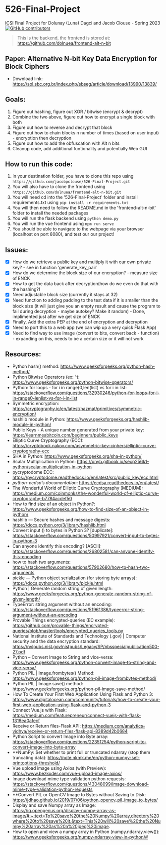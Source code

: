 # 526-Final-Project
ICSI Final Project for Dolunay (Luna) Dagci and Jacob Clouse - Spring 2023 [![GitHub contributors](https://img.shields.io/github/contributors/jacobpclouse/526-Final-Project.svg)]("https://github.com/jacobpclouse/526-Final-Project/graphs/contributors")
<!-- <a href="https://github.com/jacobpclouse/526-Final-Project/graphs/contributors" alt="Contributors">
        <img src="https://img.shields.io/github/contributors/jacobpclouse/526-Final-Project" /></a> -->
        
> This is the backend, the frontend is stored at: https://github.com/dolnuea/frontend-alt-n-bit

## Paper: Alternative N-bit Key Data Encryption for Block Ciphers
- Download link: https://sol.sbc.org.br/index.php/sbseg/article/download/13990/13839/

## Goals:
1) Figure out hashing, figure out XOR / bitwise (encrypt & decrypt)
2) Combine the two above, figure out how to encrypt a single block with both
3) Figure out how to reverse and decrypt that block
4) Figure out how to chain blocks n number of times (based on user input) - encryption then decryption
5) Figure out how to add the obfuscation with Alt n bits
6) Cleanup code, add additional funtionality and potentially Web GUI

## How to run this code:
1) In your destination folder, you have to clone this repo using ```https://github.com/jacobpclouse/526-Final-Project.git```
2) You will also have to clone the frontend using ```https://github.com/dolnuea/frontend-alt-n-bit.git```
3) You will need cd into the '526-Final-Project' folder and install requirements.txt using ```pip install -r requirements.txt```
4) You will then need to follow the README.md in the 'frontend-alt-n-bit' folder to install the needed packages
5) You will run the flask backend using ```python demo.py```
6) You will run the vue frontend using ```npm run serve```
7) You should be able to navigate to the webpage via your browser (localhost on port 8080), and test our our project!

## Issues:
- [x] How do we retrieve a public key and multiply it with our own private key? - see in function 'generate_key_pair'
- [x] How do we determine the block size of our encryption? - measure size of ENCK
- [x] How to get the data back after decryption(how do we even do that with the hashing?)
- [x] Need adjustable block size (currently it stays at 32)
- [x] Need function to adding padding to the test data if it is smaller than the block size (it will just give you an empty result and cause the program to fail during decryption - maybe autokey? Make it random) - Done, implimented just after we get size of ENCK
- [x] Finally, Add the extra PEP at the end of encryption and decryption
- [x] Need to port this to a web app (we can wip up a very quick Flask App)
- [x] Need to find way to use image (convert to bits, convert back - function) - expanding on this, needs to be a certain size or it will not work

## Resources:
- Python hash() method: https://www.geeksforgeeks.org/python-hash-method/
- Python Bitwise Operators (ex: ^): https://www.geeksforgeeks.org/python-bitwise-operators/
- Python: for loops - for i in range(0,len(list) vs for i in list: https://stackoverflow.com/questions/32930246/python-for-loops-for-i-in-range0-lenlist-vs-for-i-in-list
- Symmetric encryption: https://cryptography.io/en/latest/hazmat/primitives/symmetric-encryption/
- hashlib module in Python: https://www.geeksforgeeks.org/hashlib-module-in-python/
- Public Keys - A unique number generated from your private key: https://learnmeabitcoin.com/beginners/public_keys
- Elliptic Curve Cryptography (ECC): https://cryptobook.nakov.com/asymmetric-key-ciphers/elliptic-curve-cryptography-ecc
- SHA in Python: https://www.geeksforgeeks.org/sha-in-python/
- Scalar Multiplication in Python: https://onyb.gitbook.io/secp256k1-python/scalar-multiplication-in-python
- pycryptodome ECC: https://pycryptodome.readthedocs.io/en/latest/src/public_key/ecc.html
- *python-ecdsa’s documentation*: https://ecdsa.readthedocs.io/en/latest/
- The Wonderful World of Elliptic Curve Cryptography (MEDIUM): https://medium.com/coinmonks/the-wonderful-world-of-elliptic-curve-cryptography-b7784acdef50
- How to find size of an object in Python?: https://www.geeksforgeeks.org/how-to-find-size-of-an-object-in-python/
- hashlib — Secure hashes and message digests: https://docs.python.org/3/library/hashlib.html
- Convert input () to bytes in Python 3? [duplicate]: https://stackoverflow.com/questions/50997921/convert-input-to-bytes-in-python-3
- Can anyone identify this encoding? [ASCII]: https://stackoverflow.com/questions/26802581/can-anyone-identify-this-encoding
- how to hash two arguments: https://stackoverflow.com/questions/57902680/how-to-hash-two-arguments
- pickle — Python object serialization (for storing byte arrays): https://docs.python.org/3/library/pickle.html
- Python | Generate random string of given length: https://www.geeksforgeeks.org/python-generate-random-string-of-given-length/
- TypeError: string argument without an encoding: https://stackoverflow.com/questions/51961386/typeerror-string-argument-without-an-encoding
- Provable Things encrypted-queries (EC example): https://github.com/provable-things/encrypted-queries/blob/master/tools/encrypted_queries_tools.py
- National Institute of Standards and Technology (.gov) | Computer security and the data encryption standard: https://nvlpubs.nist.gov/nistpubs/Legacy/SP/nbsspecialpublication500-27.pdf
- Python – Convert Image to String and vice-versa: https://www.geeksforgeeks.org/python-convert-image-to-string-and-vice-versa/
- Python PIL | Image.frombytes() Method: https://www.geeksforgeeks.org/python-pil-image-frombytes-method/
- Python PIL | Image.save() method: https://www.geeksforgeeks.org/python-pil-image-save-method/
- How To Create Your First Web Application Using Flask and Python 3: https://www.digitalocean.com/community/tutorials/how-to-create-your-first-web-application-using-flask-and-python-3
- Connect Vue.js with Flask: https://medium.com/featurepreneur/connect-vuejs-with-flask-1316ea0afecf
- Receive or Return files-Flask API: https://medium.com/analytics-vidhya/receive-or-return-files-flask-api-8389d42b0684
- Python Script to convert Image into Byte array: https://stackoverflow.com/questions/22351254/python-script-to-convert-image-into-byte-array
- **NumPy: Set whether to print full or truncated ndarray (stop them truncating data): https://note.nkmk.me/en/python-numpy-set-printoptions-threshold/
- Vue upload image using Axios (with Preview): https://www.bezkoder.com/vue-upload-image-axios/
- Image download mime type validation python requests: https://stackoverflow.com/questions/43048099/image-download-mime-type-validation-python-requests
- **Convert PIL or OpenCV Image to Bytes without Saving to Disk: https://jdhao.github.io/2019/07/06/python_opencv_pil_image_to_bytes/
- Display and save Numpy array as Image: https://iq.opengenus.org/display-numpy-array-as-image/#:~:text=To%20save%20the%20Numpy%20array,directory%20where%20to%20save%20it.&text=This%20will%20save%20the%20Numpy%20array%20as%20a%20jpeg%20image.
- How to open and view a numpy array in Python (numpy.ndarray.view()): https://www.geeksforgeeks.org/numpy-ndarray-view-in-python/#